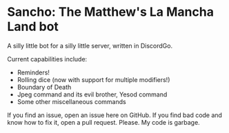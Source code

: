 # Sancho: The Matthew's La Mancha Land bot
A silly little bot for a silly little server, written in DiscordGo.

Current capabilities include:
- Reminders!
- Rolling dice (now with support for multiple modifiers!)
- Boundary of Death
- Jpeg command and its evil brother, Yesod command
- Some other miscellaneous commands

If you find an issue, open an issue here on GitHub.
If you find bad code and know how to fix it, open a pull request. Please. My code is garbage.